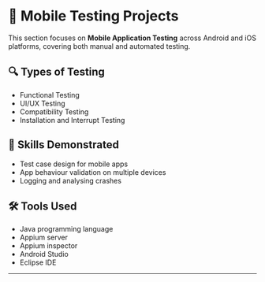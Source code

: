 # 📱 Mobile Testing Projects

This section focuses on **Mobile Application Testing** across Android and iOS platforms, covering both manual and automated testing.

## 🔍 Types of Testing
- Functional Testing  
- UI/UX Testing  
- Compatibility Testing  
- Installation and Interrupt Testing  

## 🧠 Skills Demonstrated
- Test case design for mobile apps  
- App behaviour validation on multiple devices  
- Logging and analysing crashes  

## 🛠 Tools Used
- Java programming language
- Appium server
- Appium inspector
- Android Studio
- Eclipse IDE

---
